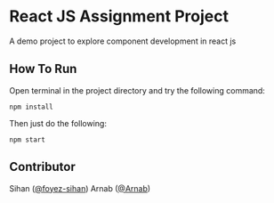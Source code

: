 React JS Assignment Project
===========================

A demo project to explore component development in react js

How To Run
----------

Open terminal in the project directory and try the following command:

`npm install`

Then just do the following:

`npm start`

Contributor
------------
Sihan ([@foyez-sihan](https://github.com/foyez-sihan))
Arnab ([@Arnab](http://ruddra.com))

